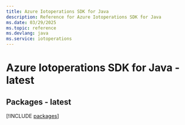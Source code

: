 ```yaml
---
title: Azure Iotoperations SDK for Java
description: Reference for Azure Iotoperations SDK for Java
ms.date: 03/29/2025
ms.topic: reference
ms.devlang: java
ms.service: iotoperations
---
```

# Azure Iotoperations SDK for Java - latest
## Packages - latest
[!INCLUDE [packages](iotoperations-index.md)]